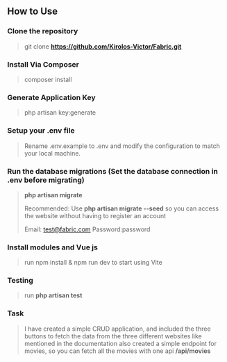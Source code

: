 ## How to Use

### Clone the repository

> git clone **https://github.com/Kirolos-Victor/Fabric.git**

### Install Via Composer

> composer install

### Generate Application Key

> php artisan key:generate

### Setup your .env file

> Rename .env.example to .env and modify the configuration to match your local machine.

### Run the database migrations (Set the database connection in .env before migrating)

> **php artisan migrate**
>
> Recommended: Use **php artisan migrate --seed** so you can access the website without having to register an
> account
>
> Email: test@fabric.com Password:password

### Install modules and Vue js

> run npm install & npm run dev to start using Vite

### Testing

> run **php artisan test**

### Task

> I have created a simple CRUD application, and included the three buttons to fetch the data from the three
> different websites like mentioned in the documentation also
> created a simple endpoint for movies, so you can fetch all the movies with one api **/api/movies**


